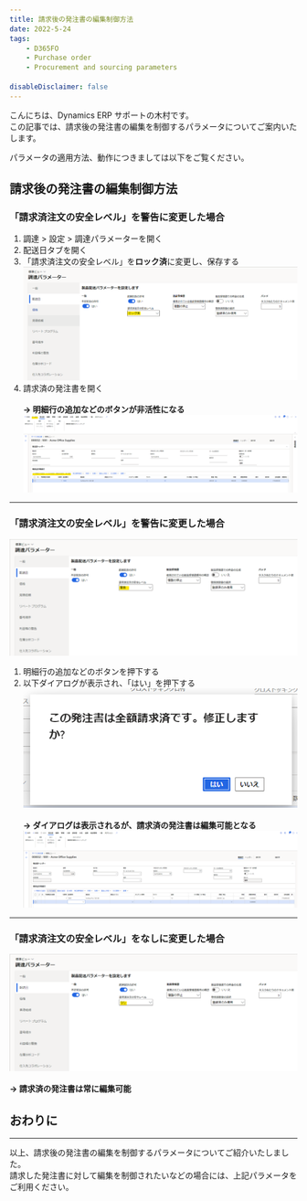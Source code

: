```yaml
---
title: 請求後の発注書の編集制御方法
date: 2022-5-24
tags: 
    - D365FO
    - Purchase order
    - Procurement and sourcing parameters
    
disableDisclaimer: false
---
```


こんにちは、Dynamics ERP サポートの木村です。  
この記事では、請求後の発注書の編集を制御するパラメータについてご案内いたします。  

<!-- more -->
パラメータの適用方法、動作につきましては以下をご覧ください。  

## 請求後の発注書の編集制御方法
### 「請求済注文の安全レベル」を**警告**に変更した場合
1. 調達 > 設定 > 調達パラメーターを開く
1. 配送日タブを開く
1. 「請求済注文の安全レベル」を**ロック済**に変更し、保存する
![](./restrict-po-edit/restrict-po-edit_1.png)
1. 請求済の発注書を開く  </br></br>
**-> 明細行の追加などのボタンが非活性になる**
![](./restrict-po-edit/restrict-po-edit_2.png)
***  

### 「請求済注文の安全レベル」を**警告**に変更した場合
![](./restrict-po-edit/restrict-po-edit_3.png)
1. 明細行の追加などのボタンを押下する
1. 以下ダイアログが表示され、「はい」を押下する  
![](./restrict-po-edit/restrict-po-edit_4.png)   </br></br>
**-> ダイアログは表示されるが、請求済の発注書は編集可能となる**
![](./restrict-po-edit/restrict-po-edit_5.png)
***  

### 「請求済注文の安全レベル」を**なし**に変更した場合
![](./restrict-po-edit/restrict-po-edit_6.png)</br></br>
**-> 請求済の発注書は常に編集可能**

## おわりに
---
以上、請求後の発注書の編集を制御するパラメータについてご紹介いたしました。  
請求した発注書に対して編集を制御されたいなどの場合には、上記パラメータをご利用ください。

